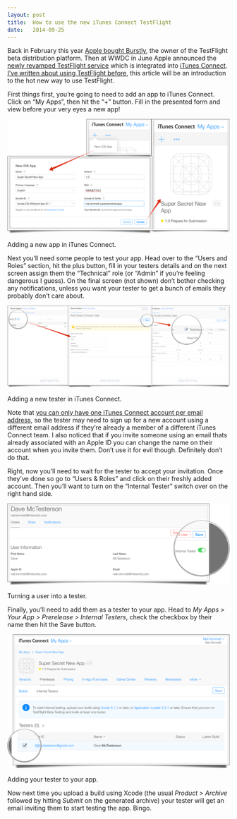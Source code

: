 ```yaml
---
layout: post
title:  How to use the new iTunes Connect TestFlight
date:   2014-09-25
---
```


Back in February this year [Apple bought Burstly](http://recode.net/2014/02/21/apple-confirms-burstly-buy/), the owner of the TestFlight beta distribution platform. Then at WWDC in June Apple announced the [newly revamped TestFlight service](https://developer.apple.com/app-store/Testflight/) which is integrated into [iTunes Connect](http://itunesconnect.apple.com). [I’ve written about using TestFlight before](http://itunesconnect.apple.com), this article will be an introduction to the hot new way to use TestFlight.

First things first, you’re going to need to add an app to iTunes Connect. Click on “My Apps”, then hit the “+” button. Fill in the presented form and view before your very eyes a new app!

![Adding a new app in iTunes Connect](/assets/itunes_testflight_add.png)
<figcaption>Adding a new app in iTunes Connect.</figcaption>

Next you’ll need some people to test your app. Head over to the “Users and Roles” section, hit the plus button, fill in your testers details and on the next screen assign them the “Technical” role (or “Admin” if you’re feeling dangerous I guess). On the final screen (not shown) don’t bother checking any notifications, unless you want your tester to get a bunch of emails they probably don’t care about.

![Adding a new tester in iTunes Connect](/assets/itunes_testflight_user.png)
<figcaption>Adding a new tester in iTunes Connect.</figcaption>

Note that [you can only have one iTunes Connect account per email address](https://twitter.com/drbarnard/status/514079953084641281), so the tester may need to sign up for a new account using a different email address if they’re already a member of a different iTunes Connect team. I also noticed that if you invite someone using an email thats already associated with an Apple ID you can change the name on their account when you invite them. Don’t use it for evil though. Definitely don’t do that.

Right, now you’ll need to wait for the tester to accept your invitation. Once they’ve done so go to “Users & Roles” and click on their freshly added account. Then you’ll want to turn on the “Internal Tester” switch over on the right hand side.

![Turning a user into a tester](/assets/itunes_testflight_tester_switch.png)
<figcaption>Turning a user into a tester.</figcaption>

Finally, you’ll need to add them as a tester to your app. Head to _My Apps > Your App > Prerelease > Internal Testers_, check the checkbox by their name then hit the Save button.

![Turning a user into a tester](/assets/itunes_testflight_add_to_app.png)
<figcaption>Adding your tester to your app.</figcaption>

Now next time you upload a build using Xcode (the usual _Product > Archive_ followed by hitting _Submit_ on the generated archive) your tester will get an email inviting them to start testing the app. Bingo.



